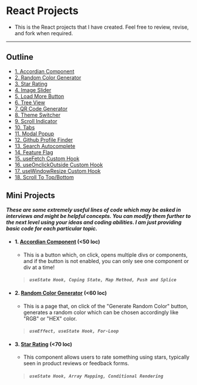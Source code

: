 # React Projects
- This is the React projects that I have created. Feel free to review, revise, and fork when required.

---

## Outline 
<!--
-  [Big Projects](#big-projects)
   - [1. Little Lemon](#little-lemon)
   - [2. Theme Verse](#theme-verse) 
- [Mini Projects](#mini-projects) -->
  - [1. Accordian Component](#accordian)
  - [2. Random Color Generator](#rcg)
  - [3. Star Rating](#star-rating)
  - [4. Image Slider](#image-slider)
  - [5. Load More Button](#load-more) 
  - [6. Tree View](#tree-view) 
  - [7. QR Code Generator](#qr-code-generator)
  - [8. Theme Switcher](#theme-switcher) 
  - [9. Scroll Indicator](#scroll-indicator) 
  - [10. Tabs](#tabs) 
  - [11. Modal Popup](#modal-popup)
  - [12. Github Profile Finder](#github-profile-finder)
  - [13. Search Autocomplete](#search-autocomplete) 
  - [14. Feature Flag](#feature-flag) 
  - [15. useFetch Custom Hook](#useFetch-CustomHook) 
  - [16. useOnclickOutside Custom Hook](#useOnclickOutside) 
  - [17. useWindowResize Custom Hook](#useWindowResize)
  - [18. Scroll To Top/Bottom](#ScrollToTop)

<!--
## Big Projects
**_These are some huge projects that I have created (No one is full-stack currently). These projects encompass all the React concepts that I have mentioned in [React Notes](https://github.com/Gitstar-OC/React-Notes). The code for these projects is stored in separate repositories so I can update them as needed. You can also make pull requests if you want to contribute, and I will review your changes._**

<a name="little-lemon"></a>
- ### 1. [Little Lemon Coursera](https://github.com/Gitstar-OC/Little-Lemon-Coursera)
  > <details> The Capstone project at the center of this course is based on a scenario involving the restaurant Little Lemon. In particular, the owners of Little Lemon have received negative feedback on the reserve a table function on the Little Lemon website. Users are confused about how to use it and unhappy with how it looks and functions. I had build a responsive web app and demonstrate multiple skills by coding a modern front end application that allows users to reserve a table for the Little Lemon restaurant. </details>

  >  #### _**`Complete React Concepts (Hooks, API, Tests, Form, Lists, Controlled & Uncontrolled Components etc!)`**_
  
  

<a name="theme-verse"></a>
- ### 2. [Theme-Verse (In Progress...)](https://github.com/Gitstar-OC/Theme-Verse)
  > <details> This is a platform that offers customizable themes for the primary sections of your homepage, tailored to your preferences. Various leading technologies are used in this project with some css libraries like Tailwind and Bootstrap, JavaScript libraries like React and Chakra UI. I will be adding a page that will be used to show the websites that I have built from a figma file and add a path to it. </details>
  
  >  #### _**`Complete React Concepts, TailwindCSS, Bootstrap, ChakraUI, Vite`**_
-->

## Mini Projects

**_These are some extremely useful lines of code which may be asked in interviews and might be helpful concepts. You can modify them further to the next level using your ideas and coding abilities. I am just providing basic code for each particular topic._**

<a name="accordian"></a> 
- #### 1. [Accordian Component](projects/src/Accordian/Accordian.jsx) (<50 loc) 
   - This is a button which, on click, opens multiple divs or components, and if the button is not enabled, you can only see one component or div at a time!
   > #### _**`useState Hook, Coping State, Map Method, Push and Splice`**_

<a name="rcg"></a>
- #### 2. [Random Color Generator](projects/src/RCG.jsx) (<60 loc)
   - This is a page that, on click of the "Generate Random Color" button, generates a random color which can be chosen accordingly like "RGB" or "HEX" color.
   > #### _**`useEffect, useState Hook, For-Loop`**_
  
<a name="star-rating"></a> 
- #### 3. [Star Rating](projects/src/StarRating.jsx) (<70 loc)
   - This component allows users to rate something using stars, typically seen in product reviews or feedback forms.
   > #### _**`useState Hook, Array Mapping, Conditional Rendering`**_
<!--
<a name="image-slider"></a>
- #### 4. [Image Slider](projects/src/ImageSlider.jsx) (<100 loc)
   - This component displays a series of images that users can navigate through using previous and next buttons.
   > #### _**`useState Hook, Array Indexing, Event Handling`**_

<a name="load-more"></a>
- #### 5. [Load More Button](projects/src/LoadMoreButton.jsx) (<80 loc)
   - This component loads additional content when a user clicks a "Load More" button, commonly used in pagination systems.
   > #### _**`useState Hook, Conditional Rendering, Event Handling`**_

<a name="tree-view"></a>
- #### 6. [Tree View](projects/src/TreeView.jsx) (<120 loc)
   - This component displays hierarchical data in a tree-like structure, commonly used for file explorers or category listings.
   > #### _**`Recursive Rendering, Tree Data Structure`**_

<a name="qr-code-generator"></a>
- #### 7. [QR Code Generator](projects/src/QRCodeGenerator.jsx) (<90 loc)
   - This component generates QR codes from input text or data, useful for sharing URLs or contact information.
   > #### _**`QR Code Library Integration, Event Handling`**_

<a name="theme-switcher"></a>
- #### 8. [Theme Switcher](projects/src/ThemeSwitcher.jsx) (<80 loc)
   - This component allows users to switch between light and dark themes, enhancing accessibility and user experience.
   > #### _**`Context API, Theme Management`**_

<a name="scroll-indicator"></a>
- #### 9. [Scroll Indicator](projects/src/ScrollIndicator.jsx) (<90 loc)
   - This component displays a visual indicator of the user's scroll progress within a webpage, enhancing navigation.
   > #### _**`EventListener, Scroll Position Calculation`**_

<a name="tabs"></a>
- #### 10. [Tabs](projects/src/Tabs.jsx) (<100 loc)
   - This component organizes content into tabs, allowing users to switch between different sections of information.
   > #### _**`useState Hook, Conditional Rendering`**_

<a name="modal-popup"></a>
- #### 11. [Modal Popup](projects/src/ModalPopup.jsx) (<110 loc)
   - This component displays a modal popup window that overlays the main content, often used for alerts, notifications, or user input forms.
   > #### _**`useState Hook, Event Handling, CSS Styling`**_

<a name="github-profile-finder"></a>
- #### 12. [GitHub Profile Finder](projects/src/GitHubProfileFinder.jsx) (<120 loc)
   - This component fetches and displays information about GitHub user profiles, including repositories and activity.
   > #### _**`API Fetching, React Router, Conditional Rendering`**_

<a name="search-autocomplete"></a>
- #### 13. [Search Autocomplete](projects/src/SearchAutocomplete.jsx) (<100 loc)
   - This component provides real-time autocomplete suggestions as users type into a search input field, improving search usability.
   > #### _**`useState Hook, Filtering, Debouncing`**_

<a name="feature-flag"></a>
- #### 14. [Feature Flag](projects/src/FeatureFlag.jsx) (<80 loc)
   - This component conditionally enables or disables certain features or functionalities based on predefined flags, facilitating controlled feature rollout and testing.
   > #### _**`useState Hook, Conditional Rendering`**_

<a name="useFetch-CustomHook"></a>
- #### 15. [useFetch Custom Hook](projects/src/useFetch.jsx) (<50 loc)
   - This custom hook simplifies data fetching logic by encapsulating common fetch API calls, promoting code reuse and abstraction.
   > #### _**`Custom Hooks, useEffect Hook, Fetch API`**_

<a name="useOnclickOutside"></a>
- #### 16. [useOnclickOutside Custom Hook](projects/src/useOnclickOutside.jsx) (<40 loc)
   - This custom hook detects clicks that occur outside a specified element, useful for implementing functionalities like closing dropdown menus or modals.
   > #### _**`Custom Hooks, EventListeners`**_

<a name="useWindowResize"></a>
- #### 17. [useWindowResize Custom Hook](projects/src/useWindowResize.jsx) (<40 loc)
   - This custom hook tracks changes in the window size, enabling responsive behavior and dynamic layout adjustments.
   > #### _**`Custom Hooks, EventListeners`**_

<a name="ScrollToTop"></a>
- #### 18. [Scroll To Top/Bottom](projects/src/ScrollToTop.jsx) (<60 loc)
   - This component adds a button that scrolls the webpage to the top or bottom when clicked, enhancing user experience and navigation.
   > #### _**`EventListener, Smooth Scrolling`**_


